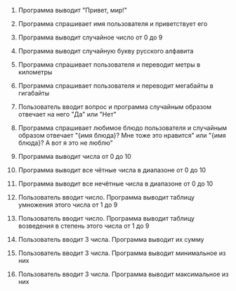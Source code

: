 1. Программа выводит "Привет, мир!"

2. Программа спрашивает имя пользователя и приветствует его 

3. Программа выводит случайное число от 0 до 9

4. Программа выводит случайную букву русского алфавита

5. Программа спрашивает пользователя и переводит метры в километры

6. Программа спрашивает пользователя и переводит мегабайты в гигабайты

7. Пользователь вводит вопрос и программа случайным образом отвечает на него "Да" или "Нет"

8. Программа спрашивает любимое блюдо пользователя и случайным образом отвечает "{имя блюда}? Мне тоже это нравится" или "{имя блюда}? А вот я это не люблю"

9. Программа выводит числа от 0 до 10

10. Программа выводит все чётные числа в диапазоне от 0 до 10

11. Программа выводит все нечётные числа в диапазоне от 0 до 10

12. Пользователь вводит число. Программа выводит таблицу умножения этого числа от 1 до 9

13. Пользователь вводит число. Программа выводит таблицу возведения в степень этого числа от 1 до 9

14. Пользователь вводит 3 числа. Программа выводит их сумму

15. Пользователь вводит 3 числа. Программа выводит минимальное из них

16. Пользователь вводит 3 числа. Программа выводит максимальное из них